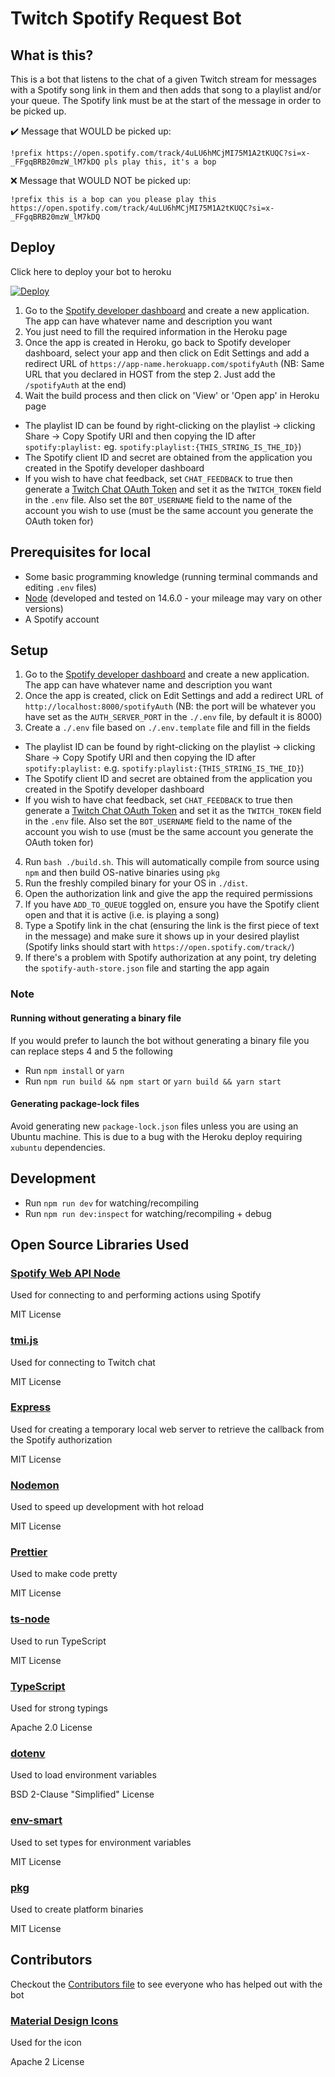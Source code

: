 # Twitch Spotify Request Bot

## What is this?

This is a bot that listens to the chat of a given Twitch stream for messages with a Spotify song link in them and then
adds that song to a playlist and/or your queue. The Spotify link must be at the start of the message in order to be
picked up.

✔️ Message that WOULD be picked up:

```
!prefix https://open.spotify.com/track/4uLU6hMCjMI75M1A2tKUQC?si=x-_FFgqBRB20mzW_lM7kDQ pls play this, it's a bop
```

❌ Message that WOULD NOT be picked up:

```
!prefix this is a bop can you please play this https://open.spotify.com/track/4uLU6hMCjMI75M1A2tKUQC?si=x-_FFgqBRB20mzW_lM7kDQ
```

## Deploy

Click here to deploy your bot to heroku

[![Deploy](https://www.herokucdn.com/deploy/button.svg)](https://heroku.com/deploy?template=https://github.com/MarcDonald/twitch-spotify-request-bot)

1. Go to the [Spotify developer dashboard](https://developer.spotify.com/dashboard/)
   and create a new application. The app can have whatever name and description you want
2. You just need to fill the required information in the Heroku page
3. Once the app is created in Heroku, go back to Spotify developer dashboard, select your app and then click on Edit
   Settings and add a redirect URL of
   `https://app-name.herokuapp.com/spotifyAuth` (NB: Same URL that you declared in HOST from the step 2. Just add
   the `/spotifyAuth` at the end)
4. Wait the build process and then click on 'View' or 'Open app' in Heroku page

- The playlist ID can be found by right-clicking on the playlist ->
  clicking Share -> Copy Spotify URI and then copying the ID after `spotify:playlist:`
  eg. `spotify:playlist:{THIS_STRING_IS_THE_ID}`)
- The Spotify client ID and secret are obtained from the application you created in the Spotify developer dashboard
- If you wish to have chat feedback, set `CHAT_FEEDBACK` to true then generate a
  [Twitch Chat OAuth Token](https://twitchapps.com/tmi/) and set it as the `TWITCH_TOKEN` field in the `.env` file. Also
  set the `BOT_USERNAME` field to the name of the account you wish to use (must be the same account you generate the
  OAuth token for)

## Prerequisites for local

- Some basic programming knowledge (running terminal commands and editing `.env`
  files)
- [Node](https://nodejs.org/en/) (developed and tested on 14.6.0 - your mileage may vary on other versions)
- A Spotify account

## Setup

1. Go to the [Spotify developer dashboard](https://developer.spotify.com/dashboard/)
   and create a new application. The app can have whatever name and description you want
2. Once the app is created, click on Edit Settings and add a redirect URL of
   `http://localhost:8000/spotifyAuth` (NB: the port will be whatever you have set as the `AUTH_SERVER_PORT` in
   the `./.env` file, by default it is 8000)
3. Create a `./.env` file based on `./.env.template` file and fill in the fields

- The playlist ID can be found by right-clicking on the playlist ->
  clicking Share -> Copy Spotify URI and then copying the ID after `spotify:playlist:`
  e.g. `spotify:playlist:{THIS_STRING_IS_THE_ID}`)
- The Spotify client ID and secret are obtained from the application you created in the Spotify developer dashboard
- If you wish to have chat feedback, set `CHAT_FEEDBACK` to true then generate a
  [Twitch Chat OAuth Token](https://twitchapps.com/tmi/) and set it as the `TWITCH_TOKEN` field in the `.env` file. Also
  set the `BOT_USERNAME` field to the name of the account you wish to use (must be the same account you generate the
  OAuth token for)

4. Run `bash ./build.sh`. This will automatically compile from source using `npm` and then build OS-native binaries
   using `pkg`
5. Run the freshly compiled binary for your OS in `./dist`.
6. Open the authorization link and give the app the required permissions
7. If you have `ADD_TO_QUEUE` toggled on, ensure you have the Spotify client open and that it is active (i.e. is playing
   a song)
8. Type a Spotify link in the chat (ensuring the link is the first piece of text in the message)
   and make sure it shows up in your desired playlist (Spotify links should start
   with `https://open.spotify.com/track/`)
9. If there's a problem with Spotify authorization at any point, try deleting the
   `spotify-auth-store.json` file and starting the app again

### Note

#### Running without generating a binary file

If you would prefer to launch the bot without generating a binary file you can replace steps 4 and 5 the following

- Run `npm install` or `yarn`
- Run `npm run build && npm start` or `yarn build && yarn start`

#### Generating package-lock files

Avoid generating new `package-lock.json` files unless you are using an Ubuntu machine. This is due to a bug with the
Heroku deploy requiring `xubuntu` dependencies.

## Development

- Run `npm run dev` for watching/recompiling
- Run `npm run dev:inspect` for watching/recompiling + debug

## Open Source Libraries Used

### [Spotify Web API Node](https://github.com/thelinmichael/spotify-web-api-node)

Used for connecting to and performing actions using Spotify

MIT License

### [tmi.js](https://github.com/tmijs/tmi.js)

Used for connecting to Twitch chat

MIT License

### [Express](https://github.com/expressjs/express)

Used for creating a temporary local web server to retrieve the callback from the Spotify authorization

MIT License

### [Nodemon](https://github.com/remy/nodemon)

Used to speed up development with hot reload

MIT License

### [Prettier](https://github.com/prettier/prettier)

Used to make code pretty

MIT License

### [ts-node](https://github.com/TypeStrong/ts-node)

Used to run TypeScript

MIT License

### [TypeScript](https://www.typescriptlang.org/)

Used for strong typings

Apache 2.0 License

### [dotenv](https://github.com/motdotla/dotenv)

Used to load environment variables

BSD 2-Clause "Simplified" License

### [env-smart](https://github.com/jessety/env-smart)

Used to set types for environment variables

MIT License

### [pkg](https://github.com/vercel/pkg)

Used to create platform binaries

MIT License

## Contributors

Checkout the [Contributors file](./CONTRIBUTORS.md) to see everyone who has helped out with the bot

### [Material Design Icons](https://github.com/google/material-design-icons)
Used for the icon

Apache 2 License
